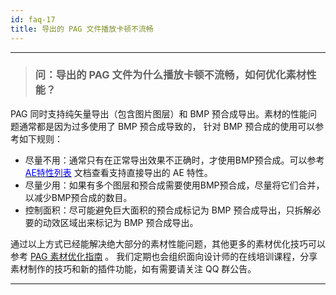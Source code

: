```yaml
---
id: faq-17
title: 导出的 PAG 文件播放卡顿不流畅
---
```


---

> ### 问：导出的 PAG 文件为什么播放卡顿不流畅，如何优化素材性能？
PAG 同时支持纯矢量导出（包含图片图层）和 BMP 预合成导出。素材的性能问题通常都是因为过多使用了 BMP 预合成导致的，
针对 BMP 预合成的使用可以参考如下规则：
- 尽量不用：通常只有在正常导出效果不正确时，才使用BMP预合成。可以参考 [<font color=blue>AE特性列表</font>](/docs/ae-support.html) 文档查看支持直接导出的 AE 特性。
- 尽量少用：如果有多个图层和预合成需要使用BMP预合成，尽量将它们合并，以减少BMP预合成的数目。
- 控制面积：尽可能避免巨大面积的预合成标记为 BMP 预合成导出，只拆解必要的动效区域出来标记为 BMP 预合成导出。
  
通过以上方式已经能解决绝大部分的素材性能问题，其他更多的素材优化技巧可以参考 [PAG 素材优化指南](https://pag.io/docs/optimization.html) 。
我们定期也会组织面向设计师的在线培训课程，分享素材制作的技巧和新的插件功能，如有需要请关注 QQ 群公告。

---